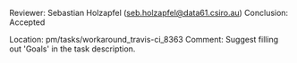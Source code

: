 Reviewer: Sebastian Holzapfel (seb.holzapfel@data61.csiro.au)
Conclusion: Accepted

Location: pm/tasks/workaround_travis-ci_8363
Comment:
Suggest filling out 'Goals' in the task description.
